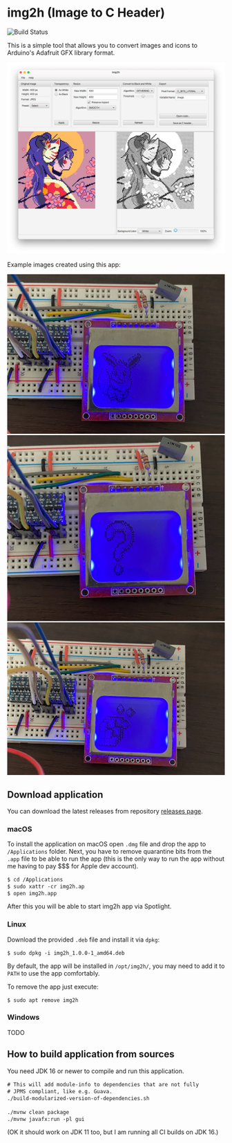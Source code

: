 # img2h (Image to C Header)

![Build Status](https://github.com/marcin-chwedczuk/img2h/actions/workflows/ci.yaml/badge.svg)

This is a simple tool that allows you to convert
images and icons to Arduino's Adafruit GFX library format.

![Main window](docs/main-window.png)

Example images created using this app:

![Demo 1](docs/demo1.png)
![Demo 2](docs/demo2.png)
![Demo 3](docs/demo3.png)

## Download application

You can download the latest releases from repository [releases page](https://github.com/marcin-chwedczuk/img2h/releases).

### macOS

To install the application on macOS open `.dmg` file and drop the app to `/Applications` folder.
Next, you have to remove quarantine bits from the `.app` file to be able to run the app
(this is the only way to run the app without me having to pay $$$ for Apple dev account).

```
$ cd /Applications
$ sudo xattr -cr img2h.ap
$ open img2h.app
```

After this you will be able to start img2h app via Spotlight.

### Linux

Download the provided `.deb` file and install it via `dpkg`:
```
$ sudo dpkg -i img2h_1.0.0-1_amd64.deb
```
By default, the app will be installed in `/opt/img2h/`, you may need to add
it to `PATH` to use the app comfortably. 

To remove the app just execute:
```
$ sudo apt remove img2h
```

### Windows

TODO

## How to build application from sources

You need JDK 16 or newer to compile and run this application.
```
# This will add module-info to dependencies that are not fully
# JPMS compliant, like e.g. Guava.
./build-modularized-version-of-dependencies.sh

./mvnw clean package
./mvnw javafx:run -pl gui
```

(OK it should work on JDK 11 too, but I am running all CI builds on JDK 16.)

